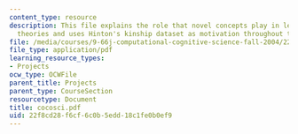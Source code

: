 ```yaml
---
content_type: resource
description: This file explains the role that novel concepts play in learning good
  theories and uses Hinton's kinship dataset as motivation throughout the file.
file: /media/courses/9-66j-computational-cognitive-science-fall-2004/22f8cd28f6cf6c0b5edd18c1fe0b0ef9_cocosci.pdf
file_type: application/pdf
learning_resource_types:
- Projects
ocw_type: OCWFile
parent_title: Projects
parent_type: CourseSection
resourcetype: Document
title: cocosci.pdf
uid: 22f8cd28-f6cf-6c0b-5edd-18c1fe0b0ef9
---
```

